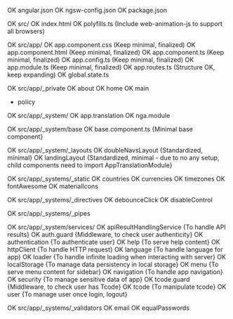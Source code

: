 OK  angular.json
OK  ngsw-config.json
OK  package.json

OK  src/
OK  index.html
OK  polyfills.ts (Include web-animation-js to support all browsers)

OK  src/app/
OK  app.component.css   (Keep minimal, finalized)
OK  app.component.html  (Keep minimal, finalized)
OK  app.component.ts    (Keep minimal, finalized)
OK  app.config.ts       (Keep minimal, finalized)
OK  app.module.ts       (Keep minimal, finalized)
OK  app.routes.ts       (Structure OK, keep expanding)
OK  global.state.ts

OK  src/app/_private
OK  about
OK  home
OK  main
-   policy

OK  src/app/_system/
OK  app.translation
OK  nga.module

OK  src/app/_system/base
OK  base.component.ts           {Minimal base component}

OK  src/app/_system/_layouts
OK  doubleNavsLayout            {Standardized, minimal}
OK  landingLayout               {Standardized, minimal - due to no any setup, child components need to import AppTranslationModule}

OK  src/app/_systems/_static
OK  countries
OK  currencies
OK  timezones
OK  fontAwesome
OK  materialIcons

OK  src/app/_systems/_directives
OK  debounceClick
OK  disableControl

OK  src/app/_systems/_pipes

OK  src/app/_system/services/
OK  apiResultHandlingService    {To handle API results}
OK  auth.guard                  {Middleware, to check user authenticity}
OK  authentication              {To authenticate user}
OK  help                        {To serve help content}
OK  httpClient                  {To handle HTTP request}
OK  language                    {To handle language for app}
OK  loader                      {To handle infinite loading when interacting with server}
OK  localStorage                {To manage data persistency in local storage}
OK  menu                        {To serve menu content for sidebar}
OK  navigation                  {To handle app navigation}
OK  security                    {To manage sensitive data of app}
OK  tcode.guard                 {Middleware, to check user has Tcode}
OK  tcode                       {To manipulate tcode}
OK  user                        {To manage user once login, logout}

OK  src/app/_systems/_validators
OK  email
OK  equalPasswords
